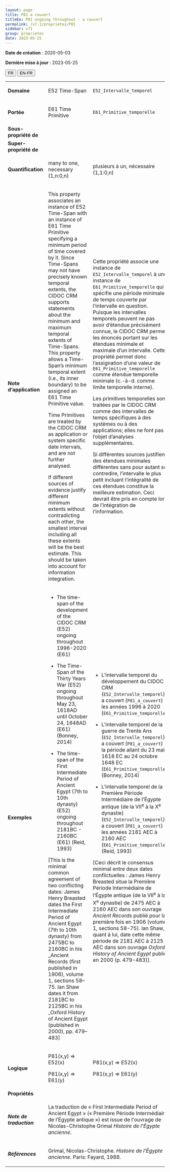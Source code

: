 ```yaml
---
layout: page
title: P81 a couvert
titleEn: P81 ongoing throughout - a couvert
permalink: /v7.1/proprietes/P81
sidebar: v71
group: proprietes
date: 2023-05-25
---
```


**Date de création** : 2020-05-03

**Dernière mise à jour** : 2023-05-25

<div class="lang-buttons">
 <button id="fr" class="activate">FR</button>
 <button id="en-fr">EN-FR</button>
</div>

<table>
<tbody>
<tr>
<td><strong>Domaine</strong></td>
<td class="en">
<p>E52 Time-Span</p>
</td>
<td>
<p><code class="language-plaintext highlighter-rouge">E52_Intervalle_temporel</code> </p>
</td>
</tr>
<tr>
<td><strong>Portée</strong></td>
<td class="en">
<p>E61 Time Primitive</p>
</td>
<td>
<p><code class="language-plaintext highlighter-rouge">E61_Primitive_temporelle</code> </p>
</td>
</tr>
<tr>
<td><strong>Sous-propriété de</strong></td>
<td class="en">
</td>
<td>
</td>
</tr>
<tr>
<td><strong>Super-propriété de</strong></td>
<td class="en">
</td>
<td>
</td>
</tr>
<tr>
<td><strong>Quantification</strong></td>
<td class="en">
<p>many to one, necessary (1,n:0,n)</p>
</td>
<td>
<p>plusieurs à un, nécessaire (1,1:0,n)</p>
</td>
</tr>
<tr>
<td><strong>Note d’application</strong></td>
<td class="en">
<p>This property associates an instance of E52 Time-Span with an instance of E61 Time Primitive specifying a minimum period of time covered by it. Since Time-Spans may not have precisely known temporal extents, the CIDOC CRM supports statements about the minimum and maximum temporal extents of Time-Spans. This property allows a Time-Span’s minimum temporal extent (i.e., its inner boundary) to be assigned an E61 Time Primitive value. </p>
<p>Time Primitives are treated by the CIDOC CRM as application or system specific date intervals, and are not further analysed. </p>
<p>If different sources of evidence justify different minimum extents without contradicting each other, the smallest interval including all these extents will be the best estimate. This should be taken into account for information integration.</p>
</td>
<td>
<p>Cette propriété associe une instance de <code class="language-plaintext highlighter-rouge">E52_Intervalle_temporel</code> à une instance de <code class="language-plaintext highlighter-rouge">E61_Primitive_temporelle</code> qui spécifie une période minimale de temps couverte par l’intervalle en question. Puisque les intervalles temporels peuvent ne pas avoir d’étendue précisément connue, le CIDOC CRM permet les énoncés portant sur les étendues minimale et maximale d’un intervalle. Cette propriété permet donc l’assignation d’une valeur de <code class="language-plaintext highlighter-rouge">E61_Primitive_temporelle</code> comme étendue temporelle minimale (c.-à-d. comme limite temporelle interne). </p>
<p>Les primitives temporelles sont traitées par le CIDOC CRM comme des intervalles de temps spécifiques à des systèmes ou à des applications; elles ne font pas l’objet d’analyses supplémentaires. </p>
<p>Si différentes sources justifient des étendues minimales différentes sans pour autant se contredire, l’intervalle le plus petit incluant l’intégralité de ces étendues constitue la meilleure estimation. Ceci devrait être pris en compte lors de l’intégration de l’information. </p>
</td>
</tr>
<tr>
<td><strong>Exemples</strong></td>
<td class="en">
<ul>
<li><p>The time-span of the development of the CIDOC CRM (E52) ongoing throughout 1996-2020 (E61)</p>
</li>
<li><p>The Time-Span of the Thirty Years War (E52) ongoing throughout May 23, 1618AD until October 24, 1648AD (E61) (Bonney, 2014)</p>
</li>
<li><p>The time-span of the First Intermediate Period of Ancient Egypt (7th to 10th dynasty) (E52) ongoing throughout 2181BC - 2160BC (E61) (Reid, 1993)</p>
</li>
</ul>
<p>[This is the minimal common agreement of two conflicting dates: James Henry Breasted dates the First Intermediate Period of Ancient Egypt (7th to 10th dynasty) from 2475BC to 2160BC in his _Ancient Records (first published in 1906), volume 1, sections 58–75. Ian Shaw dates it from 2181BC to 2125BC in his _Oxford History of Ancient Egypt (published in 2000), pp. 479–483]</p>
</td>
<td>
<ul>
<li><p>L’intervalle temporel du développement du CIDOC CRM (<code class="language-plaintext highlighter-rouge">E52_Intervalle_temporel</code>) a couvert (<code class="language-plaintext highlighter-rouge">P81_a_couvert</code>) les années 1996 à 2020 (<code class="language-plaintext highlighter-rouge">E61_Primitive_temporelle</code>)</p>
</li>
<li><p>L’intervalle temporel de la guerre de Trente Ans (<code class="language-plaintext highlighter-rouge">E52_Intervalle_temporel</code>) a couvert (<code class="language-plaintext highlighter-rouge">P81_a_couvert</code>) la période allant du 23 mai 1618 EC au 24 octobre 1648 EC (<code class="language-plaintext highlighter-rouge">E61_Primitive_temporelle</code>) (Bonney, 2014)</p>
</li>
<li><p>L’intervalle temporel de la Première Période Intermédiaire de l’Égypte antique (de la VII<sup>e</sup> à la X<sup>e</sup> dynastie) (<code class="language-plaintext highlighter-rouge">E52_Intervalle_temporel</code>) a couvert (<code class="language-plaintext highlighter-rouge">P81_a_couvert</code>) les années 2181 AEC à 2160 AEC (<code class="language-plaintext highlighter-rouge">E61_Primitive_temporelle</code>) (Reid, 1993)</p>
</li>
</ul>
<p>[Ceci décrit le consensus minimal entre deux dates conflictuelles : James Henry Breasted situe la Première Période Intermédiaire de l’Égypte antique (de la VII<sup>e</sup> à la X<sup>e</sup> dynastie) de 2475 AEC à 2160 AEC dans son ouvrage <em>Ancient Records</em> publié pour la première fois en 1906 (volume 1, sections 58-75). Ian Shaw, quant à lui, date cette même période de 2181 AEC à 2125 AEC dans son ouvrage <em>Oxford History of Ancient Egypt</em> publié en 2000 (p. 479-483)]. </p>
</td>
</tr>
<tr>
<td><strong>Logique</strong></td>
<td class="en">
<p>P81(x,y) ⇒ E52(x)</p>
<p>P81(x,y) ⇒ E61(y)</p>
</td>
<td>
<p>P81(x,y) ⇒ E52(x)</p>
<p>P81(x,y) ⇒ E61(y)</p>
</td>
</tr>
<tr>
<td><strong>Propriétés</strong></td>
<td class="en">
</td>
<td>
</td>
</tr>
<tr>
<td><strong><em>Note de traduction</em></strong></td>
<td colspan="2">
<p>La traduction de « First Intermediate Period of Ancient Egypt » (« Première Période Intermédiaire de l’Égypte antique ») est issue de l'ouvrage de Nicolas-Christophe Grimal <em>Histoire de l’Égypte ancienne</em>. </p>
</td>
</tr>
<tr>
<td><strong><em>Références</em></strong></td>
<td colspan="2">
<p>Grimal, Nicolas-Christophe. <em>Histoire de l’Égypte ancienne</em>. Paris: Fayard, 1988.</p>
</td>
</tr>
</tbody>
</table>
